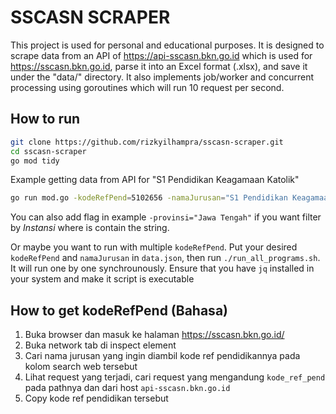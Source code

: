 # SSCASN SCRAPER
This project is used for personal and educational purposes. It is designed to scrape data from an API of https://api-sscasn.bkn.go.id which is used for https://sscasn.bkn.go.id, parse it into an Excel format (.xlsx), and save it under the "data/" directory. It also implements job/worker and concurrent processing using goroutines which will run 10 request per second.

## How to run

```bash
git clone https://github.com/rizkyilhampra/sscasn-scraper.git
cd sscasn-scraper
go mod tidy
```

Example getting data from API for "S1 Pendidikan Keagamaan Katolik"

```bash
go run mod.go -kodeRefPend=5102656 -namaJurusan="S1 Pendidikan Keagamaan Katolik" 
```

You can also add flag in example `-provinsi="Jawa Tengah"` if you want filter by *Instansi* where is contain the string.

Or maybe you want to run with multiple `kodeRefPend`. Put your desired `kodeRefPend` and `namaJurusan` in `data.json`, then run `./run_all_programs.sh`. It will run one by one synchrounously. Ensure that you have `jq` installed in your system and make it script is executable

## How to get kodeRefPend (Bahasa)

1. Buka browser dan masuk ke halaman https://sscasn.bkn.go.id/
2. Buka network tab di inspect element
2. Cari nama jurusan yang ingin diambil kode ref pendidikannya pada kolom search web tersebut 
3. Lihat request yang terjadi, cari request yang mengandung `kode_ref_pend` pada pathnya dan dari host `api-sscasn.bkn.go.id`
4. Copy kode ref pendidikan tersebut

